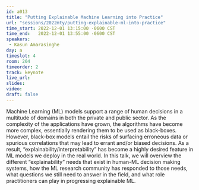 ```yaml
---
id: a013
title: "Putting Explainable Machine Learning into Practice"
url: "sessions/2022mty/putting-explainable-ml-into-practice"
time_start: 2022-12-01 13:15:00 -0600 CST
time_end:   2022-12-01 13:55:00 -0600 CST
speakers:
 - Kasun Amarasinghe
day: a
timeslot: 4
room: 204
timeorder: 2
track: keynote
live_url: 
slides: 
video: 
draft: false
---
```


Machine Learning (ML) models support a range of human decisions in a multitude of domains in both the private and public sector. As the complexity of the applications have grown, the algorithms have become more complex, essentially rendering them to be used as black-boxes. However, black-box models entail the risks of surfacing erroneous data or spurious correlations that may lead to errant and/or biased decisions. As a result, “explainability/interpretability” has become a highly desired feature in ML models we deploy in the real world. In this talk, we will overview the different “explainability” needs that exist in human-ML decision making systems, how the ML research community has responded to those needs, what questions we still need to answer in the field, and what role practitioners can play in progressing explainable ML.

